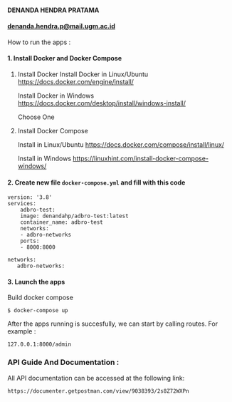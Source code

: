 #### DENANDA HENDRA PRATAMA

#### denanda.hendra.p@mail.ugm.ac.id

How to run the apps :

#### 1. Install Docker and Docker Compose

1. Install Docker
   Install Docker in Linux/Ubuntu https://docs.docker.com/engine/install/

   Install Docker in Windows https://docs.docker.com/desktop/install/windows-install/

   Choose One
2. Install Docker Compose

   Install in Linux/Ubuntu https://docs.docker.com/compose/install/linux/

   Install in Windows https://linuxhint.com/install-docker-compose-windows/

#### 2. Create new file `docker-compose.yml` and fill with this code

```
version: '3.8'
services:
    adbro-test:
    image: denandahp/adbro-test:latest
    container_name: adbro-test
    networks:
    - adbro-networks
    ports:
    - 8000:8000

networks:
   adbro-networks:
```

#### 3. Launch the apps

Build docker compose

```
$ docker-compose up
```

After the apps running is succesfully, we can start by calling routes. For example :

```
127.0.0.1:8000/admin
```

### API Guide And Documentation :

All API documentation can be accessed at the following link:

```
https://documenter.getpostman.com/view/9038393/2s8Z72WXPn
```
